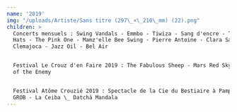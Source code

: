 ```yaml
---
name: '2019'
img: "/uploads/Artiste/Sans titre (297\_×\_210\_mm) (22).png"
children: >
  Concerts mensuels : Swing Vandals - Emmbo - Tiwiza - Sang d'encre - The Dirty
  Hats - The Pink One - Mamz'elle Bee Swing - Pierre Antoine - Clara Sanchez -
  Clemajoca - Jazz Oil - Bel Air


  Festival Le Crouz d'en Faire 2019 : The Fabulous Sheep - Mars Red Sky - Enemy
  of the Enemy


  Festival Atôme Crouzié 2019 : Spectacle de la Cie du Bestiaire à Pampilles -
  GROB - La Ceiba \_ Datchä Mandala
---
```


